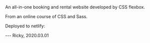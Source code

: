 An all-in-one booking and rental website developed by CSS flexbox.

From an online course of CSS and Sass.

Deployed to netlify: 

--- Ricky, 2020.03.01